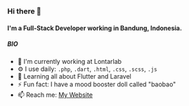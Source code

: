 ### Hi there 👋

#### I'm a Full-Stack Developer working in Bandung, Indonesia.

##### BIO

- 🌈 I'm currently working at Lontarlab
- ⚙️ I use daily: `.php`, `.dart`, `.html`, `.css`, `.scss`, `.js`
- 🌱 Learning all about Flutter and Laravel
- ⚡ Fun fact: I have a mood booster doll called "baobao"
- 📫 Reach me: <a href="https://ihsanfrr.github.io" target="_blank">My Website</a>
